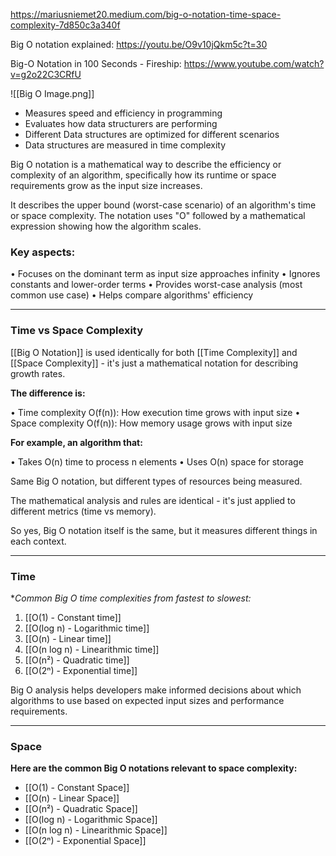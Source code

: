 https://mariusniemet20.medium.com/big-o-notation-time-space-complexity-7d850c3a340f

Big O notation explained: https://youtu.be/O9v10jQkm5c?t=30

Big-O Notation in 100 Seconds - Fireship: https://www.youtube.com/watch?v=g2o22C3CRfU

![[Big O Image.png]]

- Measures speed and efficiency in programming
- Evaluates how data structurers are performing
- Different Data structures are optimized for different scenarios
- Data structures are measured in time complexity

Big O notation is a mathematical way to describe the efficiency or complexity of an algorithm, specifically how its runtime or space requirements grow as the input size increases.

It describes the upper bound (worst-case scenario) of an algorithm's time or space complexity. The notation uses "O" followed by a mathematical expression showing
how the algorithm scales.

### Key aspects:

• Focuses on the dominant term as input size approaches infinity
• Ignores constants and lower-order terms
• Provides worst-case analysis (most common use case)
• Helps compare algorithms' efficiency

---
### Time vs Space Complexity

[[Big O Notation]] is used identically for both [[Time Complexity]] and [[Space Complexity]] - it's just a mathematical notation for describing growth rates.

**The difference is:**

• Time complexity O(f(n)): How execution time grows with input size
• Space complexity O(f(n)): How memory usage grows with input size

**For example, an algorithm that:**

• Takes O(n) time to process n elements
• Uses O(n) space for storage

Same Big O notation, but different types of resources being measured.

The mathematical analysis and rules are identical - it's just applied to different metrics (time vs memory).

So yes, Big O notation itself is the same, but it measures different things in each context.

---
### Time
**Common Big O time complexities from fastest to slowest:*

1. [[O(1) - Constant time]]
2. [[O(log n) - Logarithmic time]]
3. [[O(n) - Linear time]]
4. [[O(n log n) - Linearithmic time]]
5. [[O(n²) - Quadratic time]]
6. [[O(2ⁿ) - Exponential time]]

Big O analysis helps developers make informed decisions about which algorithms to use based on expected input sizes and performance requirements.

---
### Space 
**Here are the common Big O notations relevant to space complexity:**

- [[O(1) - Constant Space]]
- [[O(n) - Linear Space]]
- [[O(n²) - Quadratic Space]]
- [[O(log n) - Logarithmic Space]]
- [[O(n log n) - Linearithmic Space]]
- [[O(2ⁿ) - Exponential Space]]

